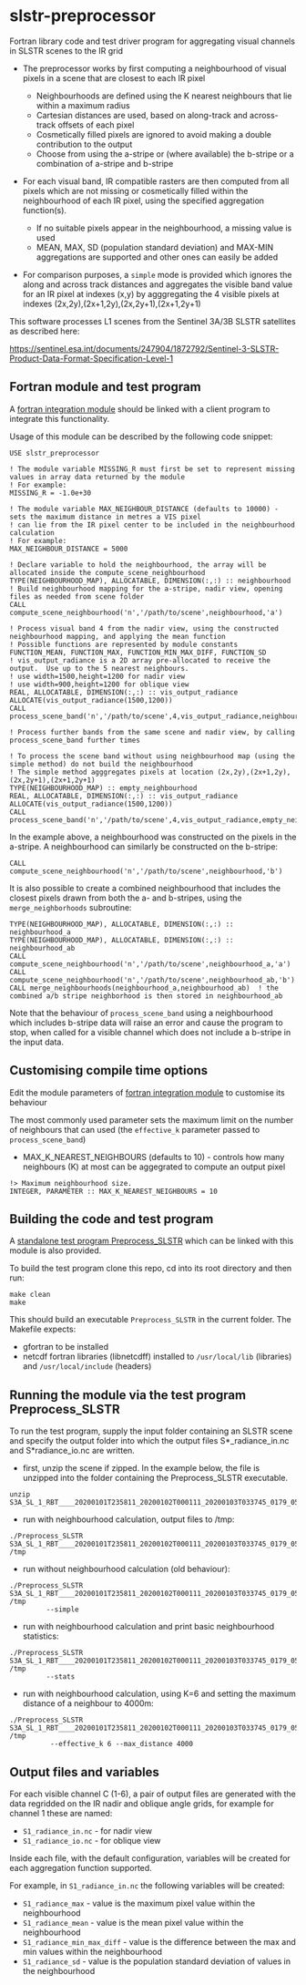 # slstr-preprocessor

Fortran library code and test driver program for aggregating visual channels in SLSTR scenes to the IR grid

* The preprocessor works by first computing a neighbourhood of visual pixels in a scene that are closest to each IR pixel
  
  * Neighbourhoods are defined using the K nearest neighbours that lie within a maximum radius
  * Cartesian distances are used, based on along-track and across-track offsets of each pixel
  * Cosmetically filled pixels are ignored to avoid making a double contribution to the output
  * Choose from using the a-stripe or (where available) the b-stripe or a combination of a-stripe and b-stripe
    
* For each visual band, IR compatible rasters are then computed from all pixels which are not missing or cosmetically filled within
  the neighbourhood of each IR pixel, using the specified aggregation function(s).

  * If no suitable pixels appear in the neighbourhood, a missing value is used
  * MEAN, MAX, SD (population standard deviation) and MAX-MIN aggregations are supported and other ones can easily be added
    
* For comparison purposes, a `simple` mode is provided which ignores the along and across track distances and aggregates the visible
  band value for an IR pixel at indexes (x,y) by agggregating the 4 visible pixels at indexes (2x,2y),(2x+1,2y),(2x,2y+1),(2x+1,2y+1)
  
This software processes L1 scenes from the Sentinel 3A/3B SLSTR satellites as described here:

https://sentinel.esa.int/documents/247904/1872792/Sentinel-3-SLSTR-Product-Data-Format-Specification-Level-1

## Fortran module and test program

A [fortran integration module](SLSTR_Preprocessor.f90) should be linked with a client program to integrate this functionality.

Usage of this module can be described by the following code snippet:

```
USE slstr_preprocessor

! The module variable MISSING_R must first be set to represent missing values in array data returned by the module
! For example:
MISSING_R = -1.0e+30

! The module variable MAX_NEIGHBOUR_DISTANCE (defaults to 10000) - sets the maximum distance in metres a VIS pixel 
! can lie from the IR pixel center to be included in the neighbourhood calculation
! For example:
MAX_NEIGHBOUR_DISTANCE = 5000 

! Declare variable to hold the neighbourhood, the array will be allocated inside the compute_scene_neighbourhood
TYPE(NEIGHBOURHOOD_MAP), ALLOCATABLE, DIMENSION(:,:) :: neighbourhood
! Build neighbourhood mapping for the a-stripe, nadir view, opening files as needed from scene folder
CALL compute_scene_neighbourhood('n','/path/to/scene',neighbourhood,'a')

! Process visual band 4 from the nadir view, using the constructed neighbourhood mapping, and applying the mean function
! Possible functions are represented by module constants FUNCTION_MEAN, FUNCTION_MAX, FUNCTION_MIN_MAX_DIFF, FUNCTION_SD
! vis_output_radiance is a 2D array pre-allocated to receive the output.  Use up to the 5 nearest neighbours.
! use width=1500,height=1200 for nadir view
! use width=900,height=1200 for oblique view
REAL, ALLOCATABLE, DIMENSION(:,:) :: vis_output_radiance
ALLOCATE(vis_output_radiance(1500,1200))
CALL process_scene_band('n','/path/to/scene',4,vis_output_radiance,neighbourhood,5,FUNCTION_MEAN)

! Process further bands from the same scene and nadir view, by calling process_scene_band further times

! To process the scene band without using neighbourhood map (using the simple method) do not build the neighbourhood 
! The simple method agggregates pixels at location (2x,2y),(2x+1,2y),(2x,2y+1),(2x+1,2y+1)
TYPE(NEIGHBOURHOOD_MAP) :: empty_neighbourhood
REAL, ALLOCATABLE, DIMENSION(:,:) :: vis_output_radiance
ALLOCATE(vis_output_radiance(1500,1200))
CALL process_scene_band('n','/path/to/scene',4,vis_output_radiance,empty_neighbourhood,0,FUNCTION_MEAN)
```

In the example above, a neighbourhood was constructed on the pixels in the a-stripe.  A neighbourhood can similarly be constructed on the b-stripe:

```
CALL compute_scene_neighbourhood('n','/path/to/scene',neighbourhood,'b')
```

It is also possible to create a combined neighbourhood that includes the closest pixels drawn from both the a- and b-stripes, 
using the `merge_neighborhoods` subroutine:

```
TYPE(NEIGHBOURHOOD_MAP), ALLOCATABLE, DIMENSION(:,:) :: neighbourhood_a
TYPE(NEIGHBOURHOOD_MAP), ALLOCATABLE, DIMENSION(:,:) :: neighbourhood_ab
CALL compute_scene_neighbourhood('n','/path/to/scene',neighbourhood_a,'a')
CALL compute_scene_neighbourhood('n','/path/to/scene',neighbourhood_ab,'b')
CALL merge_neighbourhoods(neighbourhood_a,neighbourhood_ab)  ! the combined a/b stripe neighborhood is then stored in neighbourhood_ab
```

Note that the behaviour of `process_scene_band` using a neighbourhood which includes b-stripe data will raise an error and cause the program to stop,
when called for a visible channel which does not include a b-stripe in the input data.

## Customising compile time options

Edit the module parameters of [fortran integration module](SLSTR_Preprocessor.f90) to customise its behaviour

The most commonly used parameter sets the maximum limit on the number of neighbours that can used (the `effective_k` parameter passed to `process_scene_band`)

* MAX_K_NEAREST_NEIGHBOURS (defaults to 10) - controls how many neighbours (K) at most can be aggegrated to compute an output pixel

```
!> Maximum neighbourhood size.
INTEGER, PARAMETER :: MAX_K_NEAREST_NEIGHBOURS = 10
```

## Building the code and test program

A [standalone test program Preprocess_SLSTR](Preprocess_SLSTR.f90) which can be linked with this module is also provided.

To build the test program clone this repo, cd into its root directory and then run:

```
make clean
make
```

This should build an executable `Preprocess_SLSTR` in the current folder.  The Makefile expects:

* gfortran to be installed
* netcdf fortran libraries (libnetcdff) installed to `/usr/local/lib` (libraries) and `/usr/local/include` (headers)

## Running the module via the test program Preprocess_SLSTR

To run the test program, supply the input folder containing an SLSTR scene 
and specify the output folder into which the output files S*_radiance_in.nc and S*radiance_io.nc are written.

* first, unzip the scene if zipped.  In the example below, the file is unzipped into the folder containing the Preprocess_SLSTR executable.

```
unzip S3A_SL_1_RBT____20200101T235811_20200102T000111_20200103T033745_0179_053_187_3420_LN2_O_NT_003.zip
```

* run with neighbourhood calculation, output files to /tmp:

```
./Preprocess_SLSTR S3A_SL_1_RBT____20200101T235811_20200102T000111_20200103T033745_0179_053_187_3420_LN2_O_NT_003.SEN3 /tmp
```

* run without neighbourhood calculation (old behaviour):

```
./Preprocess_SLSTR S3A_SL_1_RBT____20200101T235811_20200102T000111_20200103T033745_0179_053_187_3420_LN2_O_NT_003.SEN3 /tmp 
         --simple
```

* run with neighbourhood calculation and print basic neighbourhood statistics:

```
./Preprocess_SLSTR S3A_SL_1_RBT____20200101T235811_20200102T000111_20200103T033745_0179_053_187_3420_LN2_O_NT_003.SEN3 /tmp 
         --stats
```

* run with neighbourhood calculation, using K=6 and setting the maximum distance of a neighbour to 4000m:

```
./Preprocess_SLSTR S3A_SL_1_RBT____20200101T235811_20200102T000111_20200103T033745_0179_053_187_3420_LN2_O_NT_003.SEN3 /tmp 
          --effective_k 6 --max_distance 4000
```

## Output files and variables

For each visible channel C (1-6), a pair of output files are generated with the data regridded on the IR nadir and oblique angle grids, for example for channel 1 these are named:

* `S1_radiance_in.nc` - for nadir view
* `S1_radiance_io.nc` - for oblique view

Inside each file, with the default configuration, variables will be created for each aggregation function supported.

For example, in `S1_radiance_in.nc` the following variables will be created:

* `S1_radiance_max` - value is the maximum pixel value within the neighbourhood
* `S1_radiance_mean` - value is the mean pixel value within the neighbourhood
* `S1_radiance_min_max_diff` - value is the difference between the max and min values within the neighbourhood
* `S1_radiance_sd` - value is the population standard deviation of values in the neighbourhood

